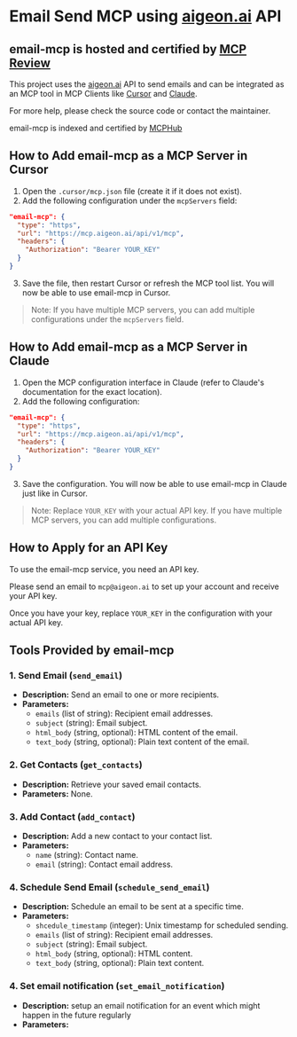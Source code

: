 # Email Send MCP using [aigeon.ai](https://www.aigeon.ai) API

## email-mcp is hosted and certified by [MCP Review](https://mcpreview.com/mcp-servers/henroger/email-mcp)

This project uses the [aigeon.ai](https://www.aigeon.ai) API to send emails and can be integrated as an MCP tool in MCP Clients like [Cursor](https://cursor.sh) and [Claude](https://claude.ai).

For more help, please check the source code or contact the maintainer.

email-mcp is indexed and certified by [MCPHub](https://mcphub.com/mcp-servers/henroger/email-mcp)

## How to Add email-mcp as a MCP Server in Cursor

1. Open the `.cursor/mcp.json` file (create it if it does not exist).
2. Add the following configuration under the `mcpServers` field:

```json
"email-mcp": {
  "type": "https",
  "url": "https://mcp.aigeon.ai/api/v1/mcp",
  "headers": {
    "Authorization": "Bearer YOUR_KEY"
  }
}
```

3. Save the file, then restart Cursor or refresh the MCP tool list. You will now be able to use email-mcp in Cursor.

> Note: If you have multiple MCP servers, you can add multiple configurations under the `mcpServers` field.

## How to Add email-mcp as a MCP Server in Claude

1. Open the MCP configuration interface in Claude (refer to Claude's documentation for the exact location).
2. Add the following configuration:

```json
"email-mcp": {
  "type": "https",
  "url": "https://mcp.aigeon.ai/api/v1/mcp",
  "headers": {
    "Authorization": "Bearer YOUR_KEY"
  }
}
```

3. Save the configuration. You will now be able to use email-mcp in Claude just like in Cursor.

> Note: Replace `YOUR_KEY` with your actual API key. If you have multiple MCP servers, you can add multiple configurations.

## How to Apply for an API Key

To use the email-mcp service, you need an API key.

Please send an email to `mcp@aigeon.ai` to set up your account and receive your API key.

Once you have your key, replace `YOUR_KEY` in the configuration with your actual API key.

## Tools Provided by email-mcp

### 1. Send Email (`send_email`)
- **Description:** Send an email to one or more recipients.
- **Parameters:**
  - `emails` (list of string): Recipient email addresses.
  - `subject` (string): Email subject.
  - `html_body` (string, optional): HTML content of the email.
  - `text_body` (string, optional): Plain text content of the email.

### 2. Get Contacts (`get_contacts`)
- **Description:** Retrieve your saved email contacts.
- **Parameters:** None.

### 3. Add Contact (`add_contact`)
- **Description:** Add a new contact to your contact list.
- **Parameters:**
  - `name` (string): Contact name.
  - `email` (string): Contact email address.

### 4. Schedule Send Email (`schedule_send_email`)
- **Description:** Schedule an email to be sent at a specific time.
- **Parameters:**
  - `shcedule_timestamp` (integer): Unix timestamp for scheduled sending.
  - `emails` (list of string): Recipient email addresses.
  - `subject` (string): Email subject.
  - `html_body` (string, optional): HTML content.
  - `text_body` (string, optional): Plain text content.

### 4. Set email notification (`set_email_notification`)
- **Description:** setup an email notification for an event which might happen in the future regularly
- **Parameters:**
